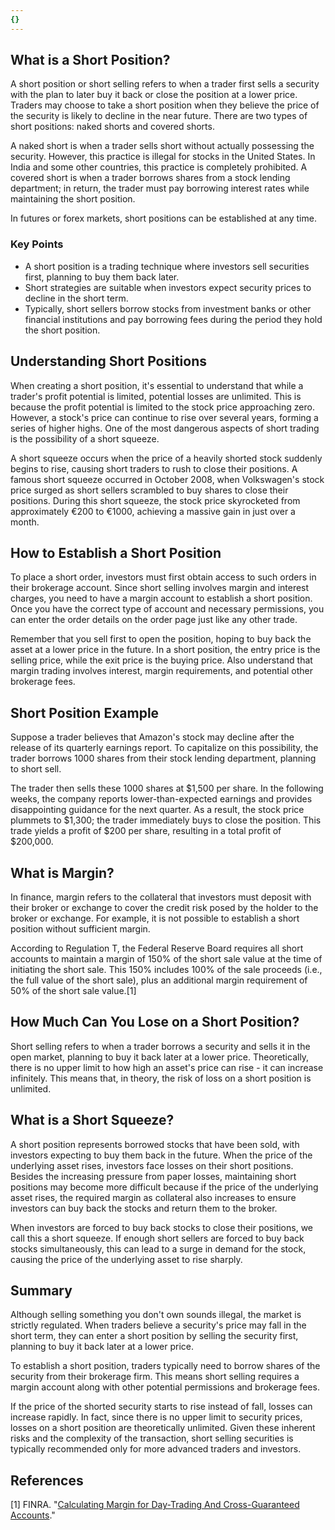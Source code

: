 ```yaml
---
{}
---
```


## What is a Short Position?

A short position or short selling refers to when a trader first sells a security with the plan to later buy it back or close the position at a lower price. Traders may choose to take a short position when they believe the price of the security is likely to decline in the near future. There are two types of short positions: naked shorts and covered shorts.

A naked short is when a trader sells short without actually possessing the security. However, this practice is illegal for stocks in the United States. In India and some other countries, this practice is completely prohibited. A covered short is when a trader borrows shares from a stock lending department; in return, the trader must pay borrowing interest rates while maintaining the short position.

In futures or forex markets, short positions can be established at any time.

### Key Points

- A short position is a trading technique where investors sell securities first, planning to buy them back later.
- Short strategies are suitable when investors expect security prices to decline in the short term.
- Typically, short sellers borrow stocks from investment banks or other financial institutions and pay borrowing fees during the period they hold the short position.

## Understanding Short Positions

When creating a short position, it's essential to understand that while a trader's profit potential is limited, potential losses are unlimited. This is because the profit potential is limited to the stock price approaching zero. However, a stock's price can continue to rise over several years, forming a series of higher highs. One of the most dangerous aspects of short trading is the possibility of a short squeeze.

A short squeeze occurs when the price of a heavily shorted stock suddenly begins to rise, causing short traders to rush to close their positions. A famous short squeeze occurred in October 2008, when Volkswagen's stock price surged as short sellers scrambled to buy shares to close their positions. During this short squeeze, the stock price skyrocketed from approximately €200 to €1000, achieving a massive gain in just over a month.

## How to Establish a Short Position

To place a short order, investors must first obtain access to such orders in their brokerage account. Since short selling involves margin and interest charges, you need to have a margin account to establish a short position. Once you have the correct type of account and necessary permissions, you can enter the order details on the order page just like any other trade.

Remember that you sell first to open the position, hoping to buy back the asset at a lower price in the future. In a short position, the entry price is the selling price, while the exit price is the buying price. Also understand that margin trading involves interest, margin requirements, and potential other brokerage fees.

## Short Position Example

Suppose a trader believes that Amazon's stock may decline after the release of its quarterly earnings report. To capitalize on this possibility, the trader borrows 1000 shares from their stock lending department, planning to short sell.

The trader then sells these 1000 shares at $1,500 per share. In the following weeks, the company reports lower-than-expected earnings and provides disappointing guidance for the next quarter. As a result, the stock price plummets to $1,300; the trader immediately buys to close the position. This trade yields a profit of $200 per share, resulting in a total profit of $200,000.

## What is Margin?

In finance, margin refers to the collateral that investors must deposit with their broker or exchange to cover the credit risk posed by the holder to the broker or exchange. For example, it is not possible to establish a short position without sufficient margin.

According to Regulation T, the Federal Reserve Board requires all short accounts to maintain a margin of 150% of the short sale value at the time of initiating the short sale. This 150% includes 100% of the sale proceeds (i.e., the full value of the short sale), plus an additional margin requirement of 50% of the short sale value.[1]

## How Much Can You Lose on a Short Position?

Short selling refers to when a trader borrows a security and sells it in the open market, planning to buy it back later at a lower price. Theoretically, there is no upper limit to how high an asset's price can rise - it can increase infinitely. This means that, in theory, the risk of loss on a short position is unlimited.

## What is a Short Squeeze?

A short position represents borrowed stocks that have been sold, with investors expecting to buy them back in the future. When the price of the underlying asset rises, investors face losses on their short positions. Besides the increasing pressure from paper losses, maintaining short positions may become more difficult because if the price of the underlying asset rises, the required margin as collateral also increases to ensure investors can buy back the stocks and return them to the broker.

When investors are forced to buy back stocks to close their positions, we call this a short squeeze. If enough short sellers are forced to buy back stocks simultaneously, this can lead to a surge in demand for the stock, causing the price of the underlying asset to rise sharply.

## Summary

Although selling something you don't own sounds illegal, the market is strictly regulated. When traders believe a security's price may fall in the short term, they can enter a short position by selling the security first, planning to buy it back later at a lower price.

To establish a short position, traders typically need to borrow shares of the security from their brokerage firm. This means short selling requires a margin account along with other potential permissions and brokerage fees.

If the price of the shorted security starts to rise instead of fall, losses can increase rapidly. In fact, since there is no upper limit to security prices, losses on a short position are theoretically unlimited. Given these inherent risks and the complexity of the transaction, short selling securities is typically recommended only for more advanced traders and investors.

## References

[1] FINRA. "[Calculating Margin for Day-Trading And Cross-Guaranteed Accounts](https://www.finra.org/rules-guidance/notices/98-102)."